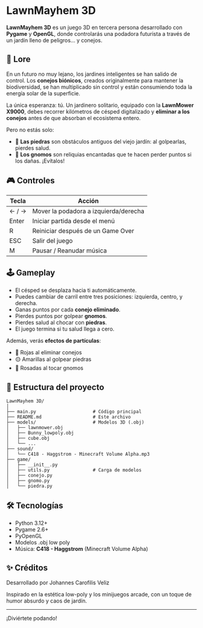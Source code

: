 
# LawnMayhem 3D

**LawnMayhem 3D** es un juego 3D en tercera persona desarrollado con **Pygame** y **OpenGL**, donde controlarás una podadora futurista a través de un jardín lleno de peligros... y conejos.

## 🌱 Lore

En un futuro no muy lejano, los jardines inteligentes se han salido de control. Los **conejos biónicos**, creados originalmente para mantener la biodiversidad, se han multiplicado sin control y están consumiendo toda la energía solar de la superficie.

La única esperanza: tú. Un jardinero solitario, equipado con la **LawnMower X9000**, debes recorrer kilómetros de césped digitalizado y **eliminar a los conejos** antes de que absorban el ecosistema entero.

Pero no estás solo:
- 🧱 **Las piedras** son obstáculos antiguos del viejo jardín: al golpearlas, pierdes salud.
- 🧌 **Los gnomos** son reliquias encantadas que te hacen perder puntos si los dañas. ¡Evítalos!

## 🎮 Controles

| Tecla       | Acción                            |
|-------------|-----------------------------------|
| ← / →       | Mover la podadora a izquierda/derecha |
| Enter       | Iniciar partida desde el menú     |
| R           | Reiniciar después de un Game Over |
| ESC         | Salir del juego                   |
| M           | Pausar / Reanudar música          |

## 🕹️ Gameplay

- El césped se desplaza hacia ti automáticamente.
- Puedes cambiar de carril entre tres posiciones: izquierda, centro, y derecha.
- Ganas puntos por cada **conejo eliminado**.
- Pierdes puntos por golpear **gnomos**.
- Pierdes salud al chocar con **piedras**.
- El juego termina si tu salud llega a cero.

Además, verás **efectos de partículas**:
- 🔴 Rojas al eliminar conejos
- 🟡 Amarillas al golpear piedras
- 🌸 Rosadas al tocar gnomos

## 📁 Estructura del proyecto

```
LawnMayhem 3D/
│
├── main.py                     # Código principal
├── README.md                   # Este archivo
├── models/                     # Modelos 3D (.obj)
│   ├── lawnmower.obj
│   ├── Bunny_lowpoly.obj
│   ├── cube.obj
│   └── ...
├── sound/
│   └── C418 - Haggstrom - Minecraft Volume Alpha.mp3
├── game/
│   ├── __init__.py
│   ├── utils.py                # Carga de modelos
│   ├── conejo.py
│   ├── gnomo.py
│   └── piedra.py
```

## 🛠️ Tecnologías

- Python 3.12+
- Pygame 2.6+
- PyOpenGL
- Modelos .obj low poly
- Música: **C418 - Haggstrom** (Minecraft Volume Alpha)

## ✨ Créditos

Desarrollado por Johannes Carofilis Veliz

Inspirado en la estética low-poly y los minijuegos arcade, con un toque de humor absurdo y caos de jardín.

---

¡Diviértete podando!
